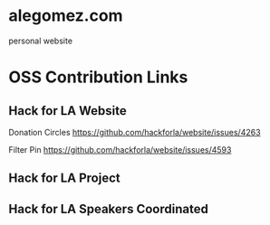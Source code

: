 # alegomez.com
personal website


# OSS Contribution Links

## Hack for LA Website

Donation Circles
https://github.com/hackforla/website/issues/4263

Filter Pin
https://github.com/hackforla/website/issues/4593

## Hack for LA Project


## Hack for LA Speakers Coordinated


## 
